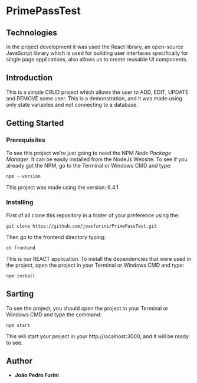 # PrimePassTest

## Technologies

In the project development it was used the React library, an open-source JavaScript library which is used for building user interfaces specifically for single page applications,
also allows us to create reusable UI components.

## Introduction
This is a simple CRUD project which allows the user to ADD, EDIT, UPDATE and REMOVE some user. 
This is a demonstration, and it was made using only state variables and not connecting to a database.

## Getting Started



### Prerequisites

To see this project we're just going to need the NPM <i>Node Package Manager</i>. It can be easily installed from the NodeJs Website.
To see if you already got the NPM, go to the Terminal or Windows CMD and type:

```
npm --version
```
This project was made using the version: 6.4.1

### Installing

First of all clone this repository in a folder of your preference using the:
```
git clone https://github.com/joaofurini/PrimePassTest.git
```
Then go to the frontend directory typing:
```
cd frontend
```
This is our REACT application.
To install the dependencies that were used in the project, open the project in your Terminal or Windows CMD and type:

```
npm install
```

## Sarting

To see the project, you should open the project in your Terminal or Windows CMD and type the command:
```
npm start
```
This will start your project in your http://localhost:3000, and it will be ready to see.

## Author

* **João Pedro Furini** 



